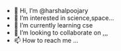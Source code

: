 - 👋 Hi, I’m @harshalpoojary
- 👀 I’m interested in science,space...
- 🌱 I’m currently learning cse
- 💞️ I’m looking to collaborate on ,,,
- 📫 How to reach me ...

<!---
harshalpoojary/harshalpoojary is a ✨ special ✨ repository because its `README.md` (this file) appears on your GitHub profile.
You can click the Preview link to take a look at your changes.
--->

